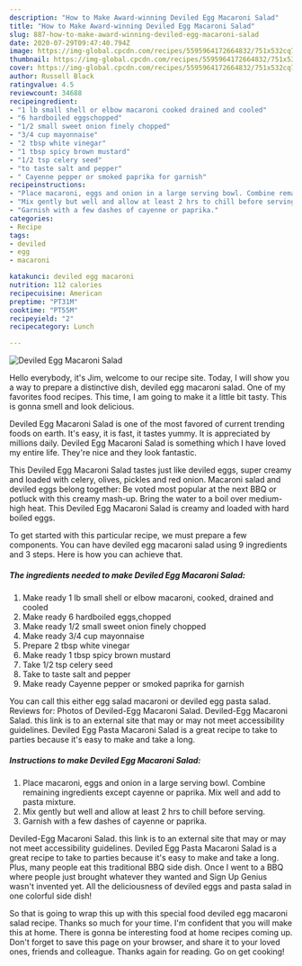 ```yaml
---
description: "How to Make Award-winning Deviled Egg Macaroni Salad"
title: "How to Make Award-winning Deviled Egg Macaroni Salad"
slug: 887-how-to-make-award-winning-deviled-egg-macaroni-salad
date: 2020-07-29T09:47:40.794Z
image: https://img-global.cpcdn.com/recipes/5595964172664832/751x532cq70/deviled-egg-macaroni-salad-recipe-main-photo.jpg
thumbnail: https://img-global.cpcdn.com/recipes/5595964172664832/751x532cq70/deviled-egg-macaroni-salad-recipe-main-photo.jpg
cover: https://img-global.cpcdn.com/recipes/5595964172664832/751x532cq70/deviled-egg-macaroni-salad-recipe-main-photo.jpg
author: Russell Black
ratingvalue: 4.5
reviewcount: 34688
recipeingredient:
- "1 lb small shell or elbow macaroni cooked drained and cooled"
- "6 hardboiled eggschopped"
- "1/2 small sweet onion finely chopped"
- "3/4 cup mayonnaise"
- "2 tbsp white vinegar"
- "1 tbsp spicy brown mustard"
- "1/2 tsp celery seed"
- "to taste salt and pepper"
- " Cayenne pepper or smoked paprika for garnish"
recipeinstructions:
- "Place macaroni, eggs and onion in a large serving bowl. Combine remaining ingredients except cayenne or paprika. Mix well and add to pasta mixture."
- "Mix gently but well and allow at least 2 hrs to chill before serving."
- "Garnish with a few dashes of cayenne or paprika."
categories:
- Recipe
tags:
- deviled
- egg
- macaroni

katakunci: deviled egg macaroni 
nutrition: 112 calories
recipecuisine: American
preptime: "PT31M"
cooktime: "PT55M"
recipeyield: "2"
recipecategory: Lunch

---
```



![Deviled Egg Macaroni Salad](https://img-global.cpcdn.com/recipes/5595964172664832/751x532cq70/deviled-egg-macaroni-salad-recipe-main-photo.jpg)

Hello everybody, it's Jim, welcome to our recipe site. Today, I will show you a way to prepare a distinctive dish, deviled egg macaroni salad. One of my favorites food recipes. This time, I am going to make it a little bit tasty. This is gonna smell and look delicious.

Deviled Egg Macaroni Salad is one of the most favored of current trending foods on earth. It's easy, it is fast, it tastes yummy. It is appreciated by millions daily. Deviled Egg Macaroni Salad is something which I have loved my entire life. They're nice and they look fantastic.

This Deviled Egg Macaroni Salad tastes just like deviled eggs, super creamy and loaded with celery, olives, pickles and red onion. Macaroni salad and deviled eggs belong together: Be voted most popular at the next BBQ or potluck with this creamy mash-up. Bring the water to a boil over medium-high heat. This Deviled Egg Macaroni Salad is creamy and loaded with hard boiled eggs.


To get started with this particular recipe, we must prepare a few components. You can have deviled egg macaroni salad using 9 ingredients and 3 steps. Here is how you can achieve that.

<!--inarticleads1-->

##### The ingredients needed to make Deviled Egg Macaroni Salad:

1. Make ready 1 lb small shell or elbow macaroni, cooked, drained and cooled
1. Make ready 6 hardboiled eggs,chopped
1. Make ready 1/2 small sweet onion finely chopped
1. Make ready 3/4 cup mayonnaise
1. Prepare 2 tbsp white vinegar
1. Make ready 1 tbsp spicy brown mustard
1. Take 1/2 tsp celery seed
1. Take to taste salt and pepper
1. Make ready  Cayenne pepper or smoked paprika for garnish


You can call this either egg salad macaroni or deviled egg pasta salad. Reviews for: Photos of Deviled-Egg Macaroni Salad. Deviled-Egg Macaroni Salad. this link is to an external site that may or may not meet accessibility guidelines. Deviled Egg Pasta Macaroni Salad is a great recipe to take to parties because it&#39;s easy to make and take a long. 

<!--inarticleads2-->

##### Instructions to make Deviled Egg Macaroni Salad:

1. Place macaroni, eggs and onion in a large serving bowl. Combine remaining ingredients except cayenne or paprika. Mix well and add to pasta mixture.
1. Mix gently but well and allow at least 2 hrs to chill before serving.
1. Garnish with a few dashes of cayenne or paprika.


Deviled-Egg Macaroni Salad. this link is to an external site that may or may not meet accessibility guidelines. Deviled Egg Pasta Macaroni Salad is a great recipe to take to parties because it&#39;s easy to make and take a long. Plus, many people eat this traditional BBQ side dish. Once I went to a BBQ where people just brought whatever they wanted and Sign Up Genius wasn&#39;t invented yet. All the deliciousness of deviled eggs and pasta salad in one colorful side dish! 

So that is going to wrap this up with this special food deviled egg macaroni salad recipe. Thanks so much for your time. I'm confident that you will make this at home. There is gonna be interesting food at home recipes coming up. Don't forget to save this page on your browser, and share it to your loved ones, friends and colleague. Thanks again for reading. Go on get cooking!
